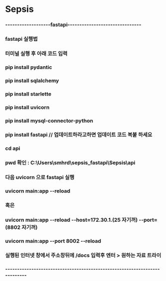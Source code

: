 # Sepsis

### -------------------fastapi-------------------------------
### fastapi 실행법
### 터미널 실행 후 아래 코드 입력
### pip install pydantic
### pip install sqlalchemy
### pip install starlette
### pip install uvicorn
### pip install mysql-connector-python
### pip install fastapi // 업데이트하라고하면 업데이트 코드 복붙 하세요
### cd api
### pwd 확인 : C:\Users\smhrd\sepsis_fastapi\Sepsis\api
### 다음 uvicorn 으로 fastapi 실행
### uvicorn main:app --reload
### 혹은
### uvicorn main:app --reload --host=172.30.1.(25 자기꺼) --port=(8802 자기꺼)
### uvicorn main:app --port 8002 --reload
### 실행된 인터넷 창에서 주소창뒤에 /docs 입력후 엔터 > 원하는 자료 트라이
### --------------------------------------------------------------------------